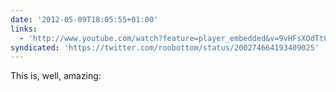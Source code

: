 ```yaml
---
date: '2012-05-09T18:05:55+01:00'
links:
  - 'http://www.youtube.com/watch?feature=player_embedded&v=9vHFsXOdTt0#'
syndicated: 'https://twitter.com/roobottom/status/200274664193409025'
---
```

This is, well, amazing: 
